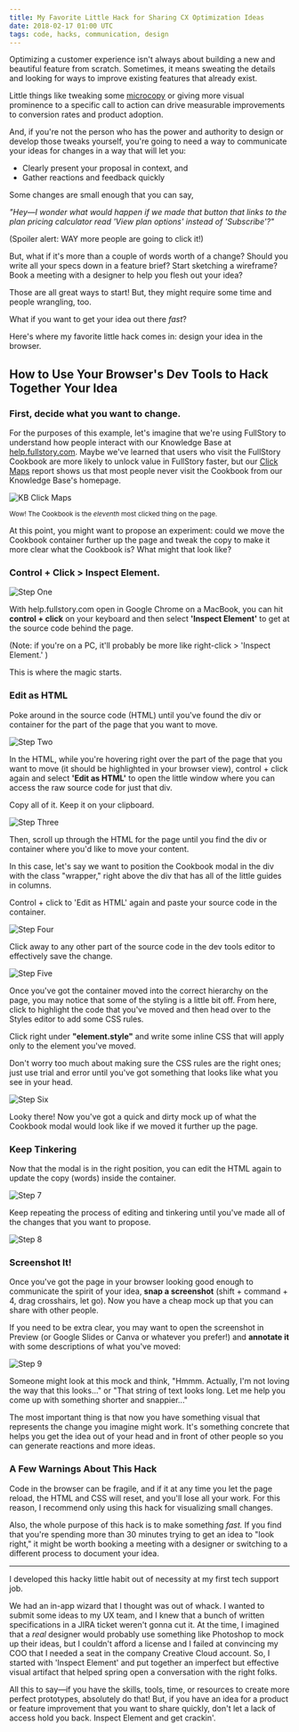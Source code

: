```yaml
---
title: My Favorite Little Hack for Sharing CX Optimization Ideas
date: 2018-02-17 01:00 UTC
tags: code, hacks, communication, design
---
```


Optimizing a customer experience isn't always about building a new and beautiful feature from scratch. Sometimes, it means sweating the details and looking for ways to improve existing features that already exist. 

Little things like tweaking some [microcopy](https://uxplanet.org/microcopy-tiny-words-with-a-huge-ux-impact-90140acc6e42) or giving more visual prominence to a specific call to action can drive measurable improvements to conversion rates and product adoption.

And, if you're not the person who has the power and authority to design or develop those tweaks yourself, you're going to need a way to communicate your ideas for changes in a way that will let you:

* Clearly present your proposal in context, and
* Gather reactions and feedback quickly

Some changes are small enough that you can say, 

_"Hey—I wonder what would happen if we made that button that links to the plan pricing calculator read 'View plan options' instead of 'Subscribe'?"_ 

(Spoiler alert: WAY more people are going to click it!)

But, what if it's more than a couple of words worth of a change? Should you write all your specs down in a feature brief? Start sketching a wireframe? Book a meeting with a designer to help you flesh out your idea?

Those are all great ways to start! But, they might require some time and people wrangling, too.

What if you want to get your idea out there _fast_? 

Here's where my favorite little hack comes in: design your idea in the browser.

## How to Use Your Browser's Dev Tools to Hack Together Your Idea

### First, decide what you want to change.

For the purposes of this example, let's imagine that we're using FullStory to understand how people interact with our Knowledge Base at [help.fullstory.com](https://help.fullstory.com/). Maybe we've learned that users who visit the FullStory Cookbook are more likely to unlock value in FullStory faster, but our [Click Maps](https://www.fullstory.com/features/click-maps/) report shows us that most people never visit the Cookbook from our Knowledge Base's homepage.

![KB Click Maps](/img/KBclickMaps.png)

<sub>Wow! The Cookbook is the _eleventh_ most clicked thing on the page.</sub>

At this point, you might want to propose an experiment: could we move the Cookbook container further up the page and tweak the copy to make it more clear what the Cookbook is? What might that look like?

### Control + Click > Inspect Element.

![Step One](/img/Step1InspectElement.png)

With help.fullstory.com open in Google Chrome on a MacBook, you can hit **control + click** on your keyboard and then select **'Inspect Element'** to get at the source code behind the page. 

(Note: if you're on a PC, it'll probably be more like right-click > 'Inspect Element.' )

This is where the magic starts.

### Edit as HTML

Poke around in the source code (HTML) until you've found the div or container for the part of the page that you want to move.

![Step Two](/img/Step2EditasHTML.png)

In the HTML, while you're hovering right over the part of the page that you want to move (it should be highlighted in your browser view), control + click again and select **'Edit as HTML'** to open the little window where you can access the raw source code for just that div. 

Copy all of it. Keep it on your clipboard.

![Step Three](/img/step3copyHTMLforDiv.png)

Then, scroll up through the HTML for the page until you find the div or container where you'd like to move your content. 

In this case, let's say we want to position the Cookbook modal in the div with the class "wrapper," right above the div that has all of the little guides in columns.

Control + click to 'Edit as HTML' again and paste your source code in the container.

![Step Four](/img/step4moveHTML.png)

Click away to any other part of the source code in the dev tools editor to effectively save the change. 

![Step Five](/img/step5TinkerWithCSS.png)

Once you've got the container moved into the correct hierarchy on the page, you may notice that some of the styling is a little bit off. From here, click to highlight the code that you've moved and then head over to the Styles editor to add some CSS rules.

Click right under **"element.style"** and write some inline CSS that will apply only to the element you've moved.

Don't worry too much about making sure the CSS rules are the right ones; just use trial and error until you've got something that looks like what you see in your head.

![Step Six](/img/Step6ReviewHack.png)

Looky there! Now you've got a quick and dirty mock up of what the Cookbook modal would look like if we moved it further up the page.

### Keep Tinkering

Now that the modal is in the right position, you can edit the HTML again to update the copy (words) inside the container. 

![Step 7](/img/step7EditCopy.png)

Keep repeating the process of editing and tinkering until you've made all of the changes that you want to propose.

![Step 8](/img/finalHack.png)

### Screenshot It!

Once you've got the page in your browser looking good enough to communicate the spirit of your idea, **snap a screenshot** (shift + command + 4, drag crosshairs, let go). Now you have a cheap mock up that you can share with other people. 

If you need to be extra clear, you may want to open the screenshot in Preview (or Google Slides or Canva or whatever you prefer!) and **annotate it** with some descriptions of what you've moved:

![Step 9](/img/finalHackWithAnnotations.png)

Someone might look at this mock and think, "Hmmm. Actually, I'm not loving the way that this looks..." or "That string of text looks long. Let me help you come up with something shorter and snappier..." 

The most important thing is that now you have something visual that represents the change you imagine might work. It's something concrete that helps you get the idea out of your head and in front of other people so you can generate reactions and more ideas. 

### A Few Warnings About This Hack

Code in the browser can be fragile, and if it at any time you let the page reload, the HTML and CSS will reset, and you'll lose all your work. For this reason, I recommend only using this hack for visualizing small changes. 

Also, the whole purpose of this hack is to make something _fast._ If you find that you're spending more than 30 minutes trying to get an idea to "look right," it might be worth booking a meeting with a designer or switching to a different process to document your idea.

---

I developed this hacky little habit out of necessity at my first tech support job. 

We had an in-app wizard that I thought was out of whack. I wanted to submit some ideas to my UX team, and I knew that a bunch of written specifications in a JIRA ticket weren't gonna cut it. At the time, I imagined that a _real_ designer would probably use something like Photoshop to mock up their ideas, but I couldn't afford a license and I failed at convincing my COO that I needed a seat in the company Creative Cloud account. So, I started with 'Inspect Element' and put together an imperfect but effective visual artifact that helped spring open a conversation with the right folks.

All this to say—if you have the skills, tools, time, or resources to create more perfect prototypes, absolutely do that! But, if you have an idea for a product or feature improvement that you want to share quickly, don't let a lack of access hold you back. Inspect Element and get crackin'.